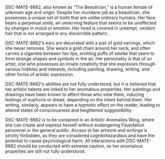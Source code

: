 DSC-MATE-8662, also known as "The Beautician," is a human female of unknown age and origin. Despite her mundane job as a beautician, she possesses a unique set of traits that are unlike ordinary humans. Her face bears a perpetual smile, an unnerving feature that seems to be unaffected by changes in mood or emotion. Her head is covered in unkempt, verdant hair that is not arranged in any discernible pattern.

DSC-MATE-8662's ears are decorated with a pair of gold earrings, which she never removes. She wears a gold chain around her neck, and often carries a cigarette between her lips, emitting puffs of smoke that seem to form strange shapes and symbols in the air. Her personality is that of an artist, one who possesses an innate creativity that she expresses through various hobbies and interests, including painting, drawing, writing, and other forms of artistic expression.

DSC-MATE-8662's abilities are not fully understood, but it is believed that her artistic talents are linked to her anomalous properties. Her paintings and drawings have been known to affect those who view them, inducing feelings of euphoria or dread, depending on the intent behind them. Her writing, similarly, appears to have a hypnotic effect on the reader, leading to altered states of consciousness and heightened suggestibility.

DSC-MATE-8662 is to be contained in an Artistic Anomalies Wing, where she can create and express herself without endangering Foundation personnel or the general public. Access to her artwork and writings is strictly forbidden, as they are considered cognitohazardous and have the potential to cause psychological harm. All interactions with DSC-MATE-8662 should be conducted with extreme caution, as her anomalous properties are still not fully understood.